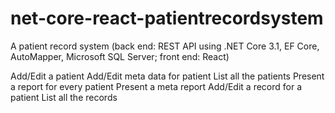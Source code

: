 # net-core-react-patientrecordsystem
A patient record system (back end: REST API using .NET Core 3.1, EF Core, AutoMapper, Microsoft SQL Server; front end: React)

Add/Edit a patient
Add/Edit meta data for patient
List all the patients
Present a report for every patient
Present a meta report
Add/Edit a record for a patient
List all the records
